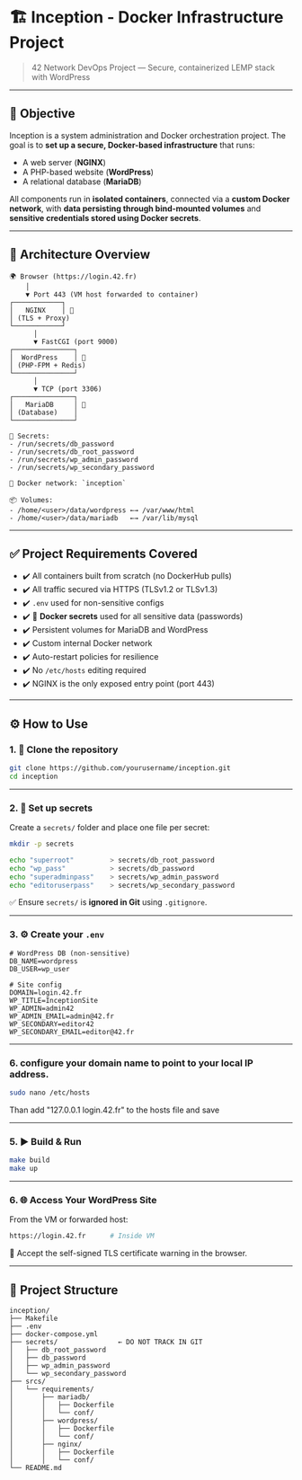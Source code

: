 
# 🏗️ Inception - Docker Infrastructure Project

> 42 Network DevOps Project — Secure, containerized LEMP stack with WordPress

---

## 📌 Objective

Inception is a system administration and Docker orchestration project. The goal is to **set up a secure, Docker-based infrastructure** that runs:

* A web server (**NGINX**)
* A PHP-based website (**WordPress**)
* A relational database (**MariaDB**)

All components run in **isolated containers**, connected via a **custom Docker network**, with **data persisting through bind-mounted volumes** and **sensitive credentials stored using Docker secrets**.

---

## 🧱 Architecture Overview

```
🌍 Browser (https://login.42.fr)
    │
    ▼ Port 443 (VM host forwarded to container)
┌────────────┐
│   NGINX    │ 🐳
│ (TLS + Proxy)
└────────────┘
      │
      ▼ FastCGI (port 9000)
┌───────────────┐
│  WordPress    │ 🐳
│ (PHP-FPM + Redis)  
└───────────────┘
      │
      ▼ TCP (port 3306)
┌───────────────┐
│   MariaDB     │ 🐳
│ (Database)    │
└───────────────┘

🔐 Secrets:
- /run/secrets/db_password
- /run/secrets/db_root_password
- /run/secrets/wp_admin_password
- /run/secrets/wp_secondary_password

🔗 Docker network: `inception`

📦 Volumes:
- /home/<user>/data/wordpress ←→ /var/www/html
- /home/<user>/data/mariadb   ←→ /var/lib/mysql
```

---

## ✅ Project Requirements Covered

* ✔️ All containers built from scratch (no DockerHub pulls)
* ✔️ All traffic secured via HTTPS (TLSv1.2 or TLSv1.3)
* ✔️ `.env` used for non-sensitive configs
* ✔️ 🔐 **Docker secrets** used for all sensitive data (passwords)
* ✔️ Persistent volumes for MariaDB and WordPress
* ✔️ Custom internal Docker network
* ✔️ Auto-restart policies for resilience
* ✔️ No `/etc/hosts` editing required
* ✔️ NGINX is the only exposed entry point (port 443)

---

## ⚙️ How to Use

### 1. 📁 Clone the repository

```bash
git clone https://github.com/yourusername/inception.git
cd inception
```

---

### 2. 🔐 Set up secrets

Create a `secrets/` folder and place one file per secret:

```bash
mkdir -p secrets

echo "superroot"         > secrets/db_root_password
echo "wp_pass"           > secrets/db_password
echo "superadminpass"    > secrets/wp_admin_password
echo "editoruserpass"    > secrets/wp_secondary_password
```

✅ Ensure `secrets/` is **ignored in Git** using `.gitignore`.

---

### 3. ⚙️ Create your `.env`

```dotenv
# WordPress DB (non-sensitive)
DB_NAME=wordpress
DB_USER=wp_user

# Site config
DOMAIN=login.42.fr
WP_TITLE=InceptionSite
WP_ADMIN=admin42
WP_ADMIN_EMAIL=admin@42.fr
WP_SECONDARY=editor42
WP_SECONDARY_EMAIL=editor@42.fr
```

---
### 6. configure your domain name to point to your local IP address.
```bash
sudo nano /etc/hosts
```
Than add "127.0.0.1          login.42.fr" to the hosts file and save

---

### 5. ▶️ Build & Run

```bash
make build
make up
```

---

### 6. 🌐 Access Your WordPress Site

From the VM or forwarded host:

```bash
https://login.42.fr      # Inside VM
```
🔐 Accept the self-signed TLS certificate warning in the browser.

---

## 📁 Project Structure

```
inception/
├── Makefile
├── .env
├── docker-compose.yml
├── secrets/               ← DO NOT TRACK IN GIT
│   ├── db_root_password
│   ├── db_password
│   ├── wp_admin_password
│   └── wp_secondary_password
├── srcs/
│   └── requirements/
│       ├── mariadb/
│       │   ├── Dockerfile
│       │   └── conf/
│       ├── wordpress/
│       │   ├── Dockerfile
│       │   └── conf/
│       ├── nginx/
│       │   ├── Dockerfile
│       │   └── conf/
└── README.md
```


